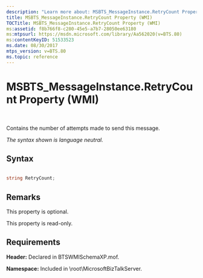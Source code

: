 ```yaml
---
description: "Learn more about: MSBTS_MessageInstance.RetryCount Property (WMI)"
title: MSBTS_MessageInstance.RetryCount Property (WMI)
TOCTitle: MSBTS_MessageInstance.RetryCount Property (WMI)
ms:assetid: f8b766f8-c280-45e5-a7b7-28050ee63180
ms:mtpsurl: https://msdn.microsoft.com/library/Aa562020(v=BTS.80)
ms:contentKeyID: 51533523
ms.date: 08/30/2017
mtps_version: v=BTS.80
ms.topic: reference
---
```


# MSBTS\_MessageInstance.RetryCount Property (WMI)

 

Contains the number of attempts made to send this message.

*The syntax shown is language neutral.*

## Syntax

```C#
  
string RetryCount;  
```

## Remarks

This property is optional.

This property is read-only.

## Requirements

**Header:** Declared in BTSWMISchemaXP.mof.

**Namespace:** Included in \\root\\MicrosoftBizTalkServer.

